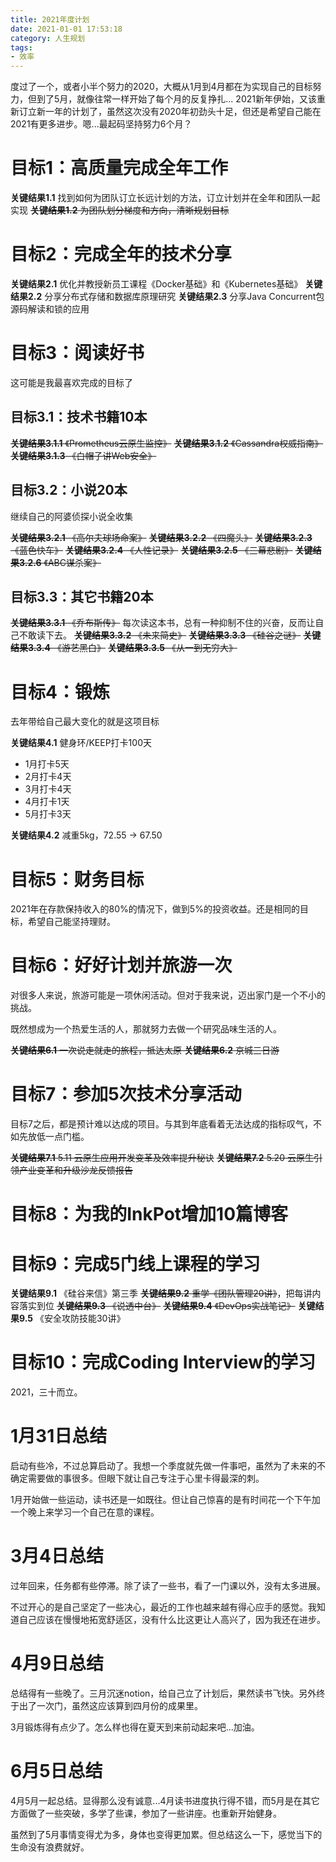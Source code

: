 ```yaml
---
title: 2021年度计划
date: 2021-01-01 17:53:18
category: 人生规划
tags:
- 效率
---
```


度过了一个，或者小半个努力的2020，大概从1月到4月都在为实现自己的目标努力，但到了5月，就像往常一样开始了每个月的反复挣扎...
2021新年伊始，又该重新订立新一年的计划了，虽然这次没有2020年初劲头十足，但还是希望自己能在2021有更多进步。嗯...最起码坚持努力6个月？

<!--more-->

# 目标1：高质量完成全年工作

**关键结果1.1** 找到如何为团队订立长远计划的方法，订立计划并在全年和团队一起实现
<del>**关键结果1.2** 为团队划分梯度和方向，清晰规划目标</del>

# 目标2：完成全年的技术分享

**关键结果2.1** 优化并教授新员工课程《Docker基础》和《Kubernetes基础》
**关键结果2.2** 分享分布式存储和数据库原理研究
**关键结果2.3** 分享Java Concurrent包源码解读和锁的应用

# 目标3：阅读好书

这可能是我最喜欢完成的目标了

## 目标3.1：技术书籍10本
<del>**关键结果3.1.1** 《Prometheus云原生监控》</del>
<del>**关键结果3.1.2** 《Cassandra权威指南》</del>
<del>**关键结果3.1.3** 《白帽子讲Web安全》</del>

## 目标3.2：小说20本

继续自己的阿婆侦探小说全收集

<del>**关键结果3.2.1** 《高尔夫球场命案》</del>
<del>**关键结果3.2.2** 《四魔头》</del>
<del>**关键结果3.2.3** 《蓝色快车》</del>
<del>**关键结果3.2.4** 《人性记录》</del>
<del>**关键结果3.2.5** 《三幕悲剧》</del>
<del>**关键结果3.2.6** 《ABC谋杀案》</del>

## 目标3.3：其它书籍20本

<del>**关键结果3.3.1** 《乔布斯传》</del> 每次读这本书，总有一种抑制不住的兴奋，反而让自己不敢读下去。
<del>**关键结果3.3.2** 《未来简史》</del>
<del>**关键结果3.3.3** 《硅谷之谜》</del>
<del>**关键结果3.3.4** 《游艺黑白》</del>
<del>**关键结果3.3.5** 《从一到无穷大》</del>

# 目标4：锻炼

去年带给自己最大变化的就是这项目标

**关键结果4.1** 健身环/KEEP打卡100天

+ 1月打卡5天
+ 2月打卡4天
+ 3月打卡4天
+ 4月打卡1天
+ 5月打卡3天

**关键结果4.2** 减重5kg，72.55 -> 67.50

# 目标5：财务目标

2021年在存款保持收入的80%的情况下，做到5%的投资收益。还是相同的目标，希望自己能坚持理财。

# 目标6：好好计划并旅游一次

对很多人来说，旅游可能是一项休闲活动。但对于我来说，迈出家门是一个不小的挑战。

既然想成为一个热爱生活的人，那就努力去做一个研究品味生活的人。

<del>**关键结果6.1** 一次说走就走的旅程，抵达太原 </del>
<del>**关键结果6.2** 京城三日游 </del>

# 目标7：参加5次技术分享活动

目标7之后，都是预计难以达成的项目。与其到年底看着无法达成的指标叹气，不如先放低一点门槛。

<del>**关键结果7.1** 5.11 云原生应用开发变革及效率提升秘诀</del>
<del>**关键结果7.2** 5.20 云原生引领产业变革和升级沙龙反馈报告</del>

# 目标8：为我的InkPot增加10篇博客

# 目标9：完成5门线上课程的学习

**关键结果9.1** 《硅谷来信》第三季
<del>**关键结果9.2** 重学《团队管理20讲》</del>，把每讲内容落实到位
<del>**关键结果9.3** 《说透中台》</del>
<del>**关键结果9.4** 《DevOps实战笔记》</del>
**关键结果9.5** 《安全攻防技能30讲》

# 目标10：完成Coding Interview的学习

2021，三十而立。

# 1月31日总结

启动有些冷，不过总算启动了。我想一个季度就先做一件事吧，虽然为了未来的不确定需要做的事很多。但眼下就让自己专注于心里卡得最深的刺。

1月开始做一些运动，读书还是一如既往。但让自己惊喜的是有时间花一个下午加一个晚上来学习一个自己在意的课程。

# 3月4日总结

过年回来，任务都有些停滞。除了读了一些书，看了一门课以外，没有太多进展。

不过开心的是自己坚定了一些决心，最近的工作也越来越有得心应手的感觉。我知道自己应该在慢慢地拓宽舒适区，没有什么比这更让人高兴了，因为我还在进步。

# 4月9日总结

总结得有一些晚了。三月沉迷notion，给自己立了计划后，果然读书飞快。另外终于出了一次门，虽然这应该算到四月份的成果里。

3月锻炼得有点少了。怎么样也得在夏天到来前动起来吧...加油。

# 6月5日总结

4月5月一起总结。显得那么没有诚意...4月读书进度执行得不错，而5月是在其它方面做了一些突破，多学了些课，参加了一些讲座。也重新开始健身。

虽然到了5月事情变得尤为多，身体也变得更加累。但总结这么一下，感觉当下的生命没有浪费就好。
